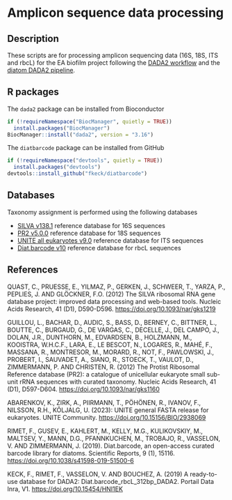 # Amplicon sequence data processing

## Description
These scripts are for processing amplicon sequencing data (16S, 18S, ITS and rbcL) for the EA biofilm project following the [DADA2 workflow](https://benjjneb.github.io/dada2/index.html) and the [diatom DADA2 pipeline](https://github.com/fkeck/DADA2_diatoms_pipeline/).

## R packages
The `dada2` package can be installed from Bioconductor

```r
if (!requireNamespace("BiocManager", quietly = TRUE))  
  install.packages("BiocManager")  
BiocManager::install("dada2", version = "3.16")
```

The `diatbarcode` package can be installed from GitHub

```r
if (!requireNamespace("devtools", quietly = TRUE))  
  install.packages("devtools")  
devtools::install_github("fkeck/diatbarcode")
```

## Databases
Taxonomy assignment is performed using the following databases
- [SILVA v138.1](https://www.arb-silva.de/) reference database for 16S sequences
- [PR2 v5.0.0](https://pr2-database.org/) reference database for 18S sequences
- [UNITE all eukaryotes v9.0](https://unite.ut.ee/) reference database for ITS sequences
- [Diat.barcode v10](https://github.com/fkeck/diatbarcode?tab=readme-ov-file) reference database for rbcL sequences

## References

QUAST, C., PRUESSE, E., YILMAZ, P., GERKEN, J., SCHWEER, T., YARZA, P., PEPLIES, J. AND GLÖCKNER, F.O. (2012) The SILVA ribosomal RNA gene database project: improved data processing and web-based tools. Nucleic Acids Research, 41 (D1), D590-D596. https://doi.org/10.1093/nar/gks1219

GUILLOU, L., BACHAR, D., AUDIC, S., BASS, D., BERNEY, C., BITTNER, L., BOUTTE, C., BURGAUD, G., DE VARGAS, C., DECELLE, J., DEL CAMPO, J., DOLAN, J.R., DUNTHORN, M., EDVARDSEN, B., HOLZMANN, M., KOOISTRA, W.H.C.F., LARA, E., LE BESCOT, N., LOGARES, R., MAHÉ, F., MASSANA, R., MONTRESOR, M., MORARD, R., NOT, F., PAWLOWSKI, J., PROBERT, I., SAUVADET, A., SIANO, R., STOECK, T., VAULOT, D., ZIMMERMANN, P. AND CHRISTEN, R. (2012) The Protist Ribosomal Reference database (PR2): a catalogue of unicellular eukaryote small sub-unit rRNA sequences with curated taxonomy. Nucleic Acids Research, 41 (D1), D597-D604. https://doi.org/10.1093/nar/gks1160

ABARENKOV, K., ZIRK, A., PIIRMANN, T., PÖHÖNEN, R., IVANOV, F., NILSSON, R.H., KÕLJALG, U. (2023): UNITE general FASTA release for eukaryotes. UNITE Community. https://doi.org/10.15156/BIO/2938069

RIMET, F., GUSEV, E., KAHLERT, M., KELLY, M.G., KULIKOVSKIY, M., MALTSEV, Y., MANN, D.G., PFANNKUCHEN, M., TROBAJO, R., VASSELON, V. AND ZIMMERMANN, J. (2019). Diat.barcode, an open-access curated barcode library for diatoms. Scientific Reports, 9 (1), 15116. https://doi.org/10.1038/s41598-019-51500-6

KECK, F., RIMET, F., VASSELON, V. AND BOUCHEZ, A. (2019) A ready-to-use database for DADA2: Diat.barcode_rbcL_312bp_DADA2. Portail Data Inra, V1. https://doi.org/10.15454/HNI1EK
